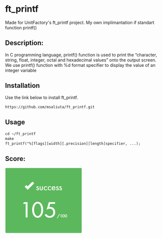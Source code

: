 # ft_printf

Made for UnitFactory's ft_printf project. My own implimantation if standart function printf()

## Description:

In C programming language, printf() function is used to print the “character, string, float, integer, octal and hexadecimal values” onto the output screen. We use printf() function with %d format specifier to display the value of an integer variable

## Installation

Use the link below to install ft_printf.

```bash
https://github.com/msaliuta/ft_printf.git
```

## Usage

 ```
 cd ~/ft_printf
 make
 ft_printf("%[flags][width][.precision][length]specifier, ...);
 ```
 
## Score:
![Score](https://github.com/msaliuta/ft_printf/blob/master/res/score.PNG)
